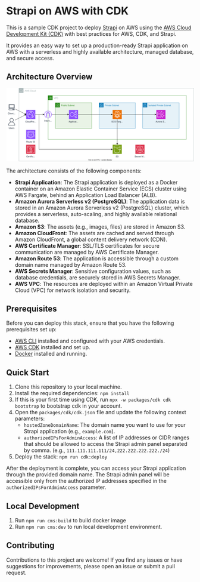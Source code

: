 # Strapi on AWS with CDK

This is a sample CDK project to deploy [Strapi](https://strapi.io/) on AWS using the [AWS Cloud Development Kit (CDK)](https://docs.aws.amazon.com/cdk/v2/guide/home.html) with best practices for AWS, CDK, and Strapi.

It provides an easy way to set up a production-ready Strapi application on AWS with a serverless and highly available architecture, managed database, and secure access.

## Architecture Overview

![Architecture Diagram](./docs/architecture.svg)

The architecture consists of the following components:

- **Strapi Application**: The Strapi application is deployed as a Docker container on an Amazon Elastic Container Service (ECS) cluster using AWS Fargate, behind an Application Load Balancer (ALB).
- **Amazon Aurora Serverless v2 (PostgreSQL)**: The application data is stored in an Amazon Aurora Serverless v2 (PostgreSQL) cluster, which provides a serverless, auto-scaling, and highly available relational database.
- **Amazon S3**: The assets (e.g., images, files) are stored in Amazon S3.
- **Amazon CloudFront**: The assets are cached and served through Amazon CloudFront, a global content delivery network (CDN).
- **AWS Certificate Manager**: SSL/TLS certificates for secure communication are managed by AWS Certificate Manager.
- **Amazon Route 53**: The application is accessible through a custom domain name managed by Amazon Route 53.
- **AWS Secrets Manager**: Sensitive configuration values, such as database credentials, are securely stored in AWS Secrets Manager.
- **AWS VPC**: The resources are deployed within an Amazon Virtual Private Cloud (VPC) for network isolation and security.

## Prerequisites

Before you can deploy this stack, ensure that you have the following prerequisites set up:

- [AWS CLI](https://docs.aws.amazon.com/cli/latest/userguide/getting-started-install.html) installed and configured with your AWS credentials.
- [AWS CDK](https://docs.aws.amazon.com/cdk/v2/guide/getting_started.html) installed and set up.
- [Docker](https://docs.docker.com/engine/install/) installed and running.

## Quick Start

1. Clone this repository to your local machine.
2. Install the required dependencies: `npm install`
3. If this is your first time using CDK, run `npx -w packages/cdk cdk bootstrap` to bootstrap cdk in your account.
4. Open the `packages/cdk/cdk.json` file and update the following context parameters:
   - `hostedZoneDomainName`: The domain name you want to use for your Strapi application (e.g., `example.com`).
   - `authorizedIPsForAdminAccess`: A list of IP addresses or CIDR ranges that should be allowed to access the Strapi admin panel separated by comma. (e.g., `111.111.111.111/24,222.222.222.222./24`)
6. Deploy the stack: `npm run cdk:deploy`

After the deployment is complete, you can access your Strapi application through the provided domain name. The Strapi admin panel will be accessible only from the authorized IP addresses specified in the `authorizedIPsForAdminAccess` parameter.

## Local Development

1. Run `npm run cms:build` to build docker image
2. Run `npm run cms:dev` to run local development environment.

## Contributing

Contributions to this project are welcome! If you find any issues or have suggestions for improvements, please open an issue or submit a pull request.
